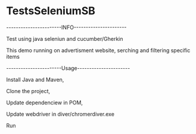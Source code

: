 # TestsSeleniumSB


-----------------------INFO----------------------


Test using java seleniun and cucumber/Gherkin

This demo running on advertisment website, serching 
and filtering specific items

-----------------------Usage----------------------


Install Java and Maven,

Clone the project,

Update dependenciew in POM,

Update webdriver in diver/chromerdiver.exe

Run
